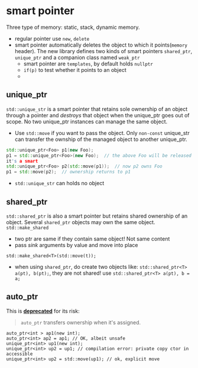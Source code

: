 # smart pointer
Three type of memory: static, stack, dynamic memory.
* regular pointer use `new`, `delete`
* smart pointer automatically deletes the object to which it points(`memory`
  header). The new library defines two kinds of smart pointers `shared_ptr`,
  `unique_ptr` and a companion class named `weak_ptr`
  * smart pointer are `templates`, by default holds `nullptr`
  * `if(p)` to test whether it points to an object
  * 
  
## unique_ptr
`std::unique_str` is a smart pointer that retains sole ownership of an object
through a pointer and *destroys* that object when the unique_ptr goes out of
scope. No two unique_ptr instances can manage the same object.
* Use `std::move` if you want to pass the object. Only `non-const` unique_str can
transfer the ownship of the managed object to another unique_ptr.
```c++
std::unique_ptr<Foo> p1(new Foo);
p1 = std::unique_ptr<Foo>(new Foo);  // the above Foo will be released since
it's a smart
std::unique_ptr<Foo> p2(std::move(p1));  // now p2 owns Foo
p1 = std::move(p2);  // ownership returns to p1
```
* `std::unique_str` can holds no object

## shared_ptr
`std::shared_ptr` is also a smart pointer but retains shared ownership of an
object. Several `shared_ptr` objects may own the same object.
`std::make_shared`
* two ptr are same if they contain same object! Not same content
* pass *sink* arguments by value and move into place
```
std::make_shared<T>(std::move(t));
```
* when using `shared_ptr`, do create two objects like: `std::shared_ptr<T> a(pt), b(pt);`,
  they are not shared! use `std::shared_ptr<T> a(pt), b = a;`
## auto_ptr
This is **[deprecated][]** for its risk:
> `auto_ptr` transfers ownership when it's assigned.
```
auto_ptr<int > ap1(new int);
auto_ptr<int> ap2 = ap1; // OK, albeit unsafe
unique_ptr<int> up1(new int);
unique_ptr<int> up2 = up1; // compilation error: private copy ctor in accessible
unique_ptr<int> up2 = std::move(up1); // ok, explicit move
```

[deprecated]: http://www.informit.com/guides/content.aspx?g=cplusplus&seqNum=400  "why auto_ptr had to be deprecated"
